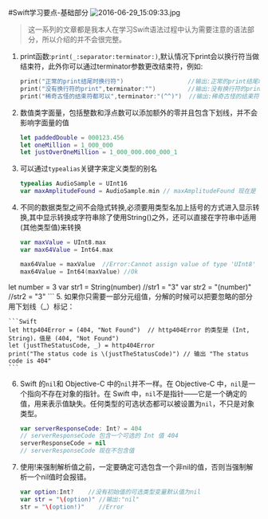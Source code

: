 #Swift学习要点-基础部分
![2016-06-29_15:09:33.jpg](http://pic.mylonly.com/2016-06-29_15:09:33.jpg)
> 这一系列的文章都是我本人在学习Swift语法过程中认为需要注意的语法部分，所以介绍的并不会很完整。

1. print函数:`print(_:separator:terminator:)`,默认情况下print会以换行符当做结束符，此外你可以通过terminator参数更改结束符，例如:
	
	```Swift
	print("正常的print结尾时换行符")                  //输出:正常的print结尾时换行符\n
	print("没有换行符的print",terminator:"")         //输出:没有换行符的print
	print("稀奇古怪的结束符都可以",terminator:"(^^)")  //输出:稀奇古怪的结束符都可以(^^)
	```
2. 数值类字面量，包括整数和浮点数可以添加额外的零并且包含下划线，并不会影响字面量的值

	```Swift   
	let paddedDouble = 000123.456
	let oneMillion = 1_000_000
	let justOverOneMillion = 1_000_000.000_000_1
	```
	
3. 可以通过`typealias`关键字来定义类型的别名

	```Swift
	typealias AudioSample = UInt16
	var maxAmplitudeFound = AudioSample.min // maxAmplitudeFound 现在是 0
	```
	
4. 不同的数据类型之间不会隐式转换,必须要用类型名加上括号的方式进入显示转换,其中显示转换成字符串除了使用String()之外，还可以直接在字符串中适用\(其他类型值)来转换

	```Swift
	var maxValue = UInt8.max
	var max64Value = Int64.max
	
	max64Value = maxValue  //Error:Cannot assign value of type 'UInt8' to type 'Int64'
	max64Value = Int64(maxValue) //Ok

  let number = 3
  var str1 = String(number) //str1 = "3"
  var str2 = "\(number)"    //str2 = "3" 
	```
5. 如果你只需要一部分元组值，分解的时候可以把要忽略的部分用下划线（_）标记：
	
	```Swift
	let http404Error = (404, "Not Found")  // http404Error 的类型是 (Int, String)，值是 (404, "Not Found")
	let (justTheStatusCode, _) = http404Error
	print("The status code is \(justTheStatusCode)") // 输出 "The status code is 404"
	```
6. Swift 的`nil`和 Objective-C 中的`nil`并不一样。在 Objective-C 中，`nil`是一个指向不存在对象的指针。在 Swift 中，`nil`不是指针——它是一个确定的值，用来表示值缺失。任何类型的可选状态都可以被设置为`nil`，不只是对象类型。

	```Swift
	var serverResponseCode: Int? = 404
	// serverResponseCode 包含一个可选的 Int 值 404
	serverResponseCode = nil
	// serverResponseCode 现在不包含值
	```	

7. 使用!来强制解析值之前，一定要确定可选包含一个非nil的值，否则当强制解析一个nil值时会报错。

	```Swift
	var option:Int?    //没有初始值的可选类型变量默认值为nil
	var str = "\(option)" //输出:"nil"
	str = "\(option!)"    //Error
	```


